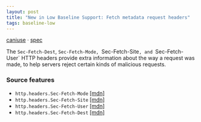 ```yaml
---
layout: post
title: "New in Low Baseline Support: Fetch metadata request headers"
tags: baseline-low
---
```


[caniuse](https://caniuse.com/?search=fetch-metadata) · [spec](https://w3c.github.io/webappsec-fetch-metadata/)

The `Sec-Fetch-Dest`, `Sec-Fetch-Mode, `Sec-Fetch-Site`, and `Sec-Fetch-User` HTTP headers provide extra information about the way a request was made, to help servers reject certain kinds of malicious requests.

### Source features

- ``http.headers.Sec-Fetch-Mode`` [[mdn]](https://developer.mozilla.org/en-US/search?q=http.headers.Sec-Fetch-Mode)
- ``http.headers.Sec-Fetch-Site`` [[mdn]](https://developer.mozilla.org/en-US/search?q=http.headers.Sec-Fetch-Site)
- ``http.headers.Sec-Fetch-User`` [[mdn]](https://developer.mozilla.org/en-US/search?q=http.headers.Sec-Fetch-User)
- ``http.headers.Sec-Fetch-Dest`` [[mdn]](https://developer.mozilla.org/en-US/search?q=http.headers.Sec-Fetch-Dest)
